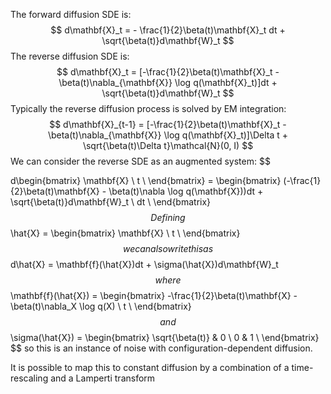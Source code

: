 The forward diffusion SDE is:
$$
d\mathbf{X}_t = - \frac{1}{2}\beta(t)\mathbf{X}_t dt + \sqrt{\beta(t)}d\mathbf{W}_t
$$
The reverse diffusion SDE is:
$$
d\mathbf{X}_t = [-\frac{1}{2}\beta(t)\mathbf{X}_t - \beta(t)\nabla_{\mathbf{X}} \log q(\mathbf{X}_t)]dt + \sqrt{\beta(t)}d\mathbf{W}_t
$$
Typically the reverse diffusion process is solved by EM integration:
$$
d\mathbf{X}_{t-1} = [-\frac{1}{2}\beta(t)\mathbf{X}_t - \beta(t)\nabla_{\mathbf{X}} \log q(\mathbf{X}_t)]\Delta t + \sqrt{\beta(t)\Delta t}\mathcal{N}(0, I) 
$$
We can consider the reverse SDE as an augmented system:
$$

d\begin{bmatrix}
           \mathbf{X} \\
           t \\
\end{bmatrix} = \begin{bmatrix}
           (-\frac{1}{2}\beta(t)\mathbf{X} - \beta(t)\nabla \log q(\mathbf{X}))dt + \sqrt{\beta(t)}d\mathbf{W}_t \\
           dt \\
\end{bmatrix}
$$
Defining 
$$
\hat{X} = \begin{bmatrix}
           \mathbf{X} \\
           t \\
\end{bmatrix}
$$
we can also write this as
$$
d\hat{X} = \mathbf{f}(\hat{X})dt + \sigma(\hat{X})d\mathbf{W}_t
$$
where 
$$
\mathbf{f}(\hat{X}) = \begin{bmatrix}
           -\frac{1}{2}\beta(t)\mathbf{X} - \beta(t)\nabla_X \log q(X) \\
           t \\
\end{bmatrix}
$$
and 
$$
\sigma(\hat{X}) = \begin{bmatrix}
           \sqrt{\beta(t)} & 0 \\
           0 & 1 \\
\end{bmatrix}
$$
so this is an instance of noise with configuration-dependent diffusion.

It is possible to map this to constant diffusion by a combination of a time-rescaling and a Lamperti transform